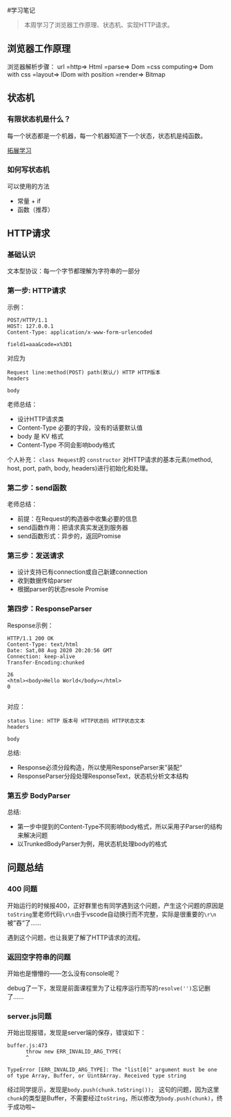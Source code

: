 #学习笔记
> 本周学习了浏览器工作原理、状态机、实现HTTP请求。

## 浏览器工作原理
浏览器解析步骤：
url =http=> Html =parse=> Dom =css computing=> Dom with css =layout=> lDom with position =render=> Bitmap

## 状态机
### 有限状态机是什么？
每一个状态都是一个机器，每一个机器知道下一个状态，状态机是纯函数。

[拓展学习](https://zhuanlan.zhihu.com/p/46347732)

### 如何写状态机
可以使用的方法
- 常量 + if
- 函数（推荐）

## HTTP请求
### 基础认识
文本型协议：每一个字节都理解为字符串的一部分

### 第一步: HTTP请求
示例：
```
POST/HTTP/1.1
HOST: 127.0.0.1
Content-Type: application/x-www-form-urlencoded

field1=aaa&code=x%3D1
```
对应为
```
Request line:method(POST) path(默认/) HTTP HTTP版本
headers

body
```

老师总结：
- 设计HTTP请求类
- Content-Type 必要的字段，没有的话要默认值
- body 是 KV 格式
- Content-Type 不同会影响body格式

个人补充：
`class Request`的 `constructor` 对HTTP请求的基本元素(method, host, port, path, body, headers)进行初始化和处理。

### 第二步：send函数
老师总结：
- 前提：在Request的构造器中收集必要的信息
- send函数作用：把请求真实发送到服务器
- send函数形式：异步的，返回Promise

### 第三步：发送请求
- 设计支持已有connection或自己新建connection
- 收到数据传给parser
- 根据parser的状态resole Promise

### 第四步：ResponseParser
Response示例：
```
HTTP/1.1 200 OK
Content-Type: text/html
Date: Sat,08 Aug 2020 20:20:56 GMT
Connection: keep-alive
Transfer-Encoding:chunked

26
<html><body>Hello World</body></html>
0


```

对应：
```
status line: HTTP 版本号 HTTP状态码 HTTP状态文本
headers

body
```
总结:
- Response必须分段构造，所以使用ResponseParser来”装配“
- ResponseParser分段处理ResponseText，状态机分析文本结构

### 第五步 BodyParser
总结:
- 第一步中提到的Content-Type不同影响body格式，所以采用子Parser的结构来解决问题
- 以TrunkedBodyParser为例，用状态机处理body的格式

## 问题总结
### 400 问题
开始运行的时候报400，正好群里也有同学遇到这个问题，产生这个问题的原因是`toString`里老师代码`\r\n`由于vscode自动换行而不完整，实际是很重要的`\r\n`被”吞“了……

遇到这个问题，也让我更了解了HTTP请求的流程。

### 返回空字符串的问题
开始也是懵懵的——怎么没有console呢？

debug了一下，发现是前面课程里为了让程序运行而写的`resolve('')`忘记删了……

### server.js问题
开始出现报错，发现是server端的保存，错误如下：
```
buffer.js:473
      throw new ERR_INVALID_ARG_TYPE(
      ^
      
TypeError [ERR_INVALID_ARG_TYPE]: The "list[0]" argument must be one of type Array, Buffer, or Uint8Array. Received type string
```
经过同学提示，发现是`body.push(chunk.toString()); ` 这句的问题，因为这里`chunk`的类型是Buffer，不需要经过`toString`，所以修改为`body.push(chunk)`，终于成功啦~

